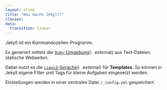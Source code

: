 ```yaml
---
layout: slide
title: "Was macht Jekyll?"
classes:
data:
  transition: linear
---
```


Jekyll ist ein Kommandozeilen-Programm.

Es generiert mittels der [``Ruby``-Umgebung][Ruby]{: .external} aus Text-Dateien statische Webseiten.

Dabei nutzt es die [`Liquid`-Sprache][Liquid]{: .external} für __Templates__. So können in Jekyll eigene Filter und Tags für kleine Aufgaben eingesetzt werden.

Einstellungen werden in einer zentralen Datei `/_config.yml` gespeichert.

[Ruby]: https://www.ruby-lang.org/de/
[Liquid]: http://wiki.shopify.com/Liquid